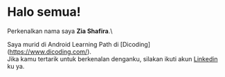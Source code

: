 # Halo semua! 

Perkenalkan nama saya **Zia Shafira**.\

Saya murid di  Android Learning Path di [Dicoding] (https://www.dicoding.com/).\
Jika kamu tertarik untuk berkenalan denganku, silakan ikuti akun [Linkedin](https://www.linkedin.com/in/zia-shafira/) ku ya.

